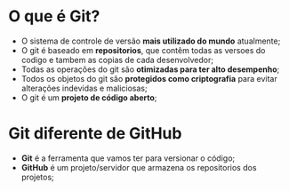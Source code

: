 # O que é Git?

- O sistema de controle de versão **mais utilizado do mundo** atualmente;
- O git é baseado em **repositorios**, que contêm todas as versoes do codigo e tambem as copias de cada desenvolvedor;
- Todas as operações do git são **otimizadas para ter alto desempenho**;
- Todos os objetos do git são **protegidos como criptografia** para evitar alterações indevidas e maliciosas;
- O git é um **projeto de código aberto**;

# Git diferente de GitHub
- **Git** é a ferramenta que vamos ter para versionar o código;
- **GitHub** é um projeto/servidor que armazena os repositorios dos projetos;